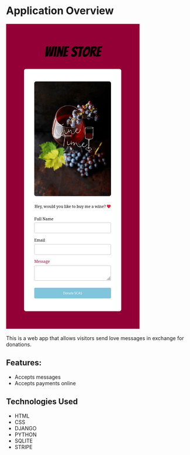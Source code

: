 # Application Overview

![AppSc](https://raw.githubusercontent.com/dogaegeozden/Buy-Me-A-Wine/main/Screenshots/app_sc.png)

This is a web app that allows visitors send love messages in exchange for donations.

## Features:

- Accepts messages
- Accepts payments online

## Technologies Used

- HTML
- CSS
- DJANGO
- PYTHON
- SQLITE
- STRIPE
